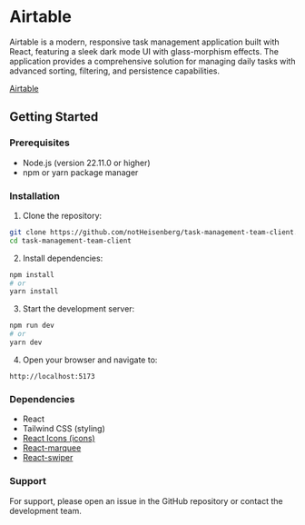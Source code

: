 # Airtable

Airtable is a modern, responsive task management application built with React, featuring a sleek dark mode UI with glass-morphism effects. The application provides a comprehensive solution for managing daily tasks with advanced sorting, filtering, and persistence capabilities.

[Airtable](https://task-management-22c11.web.app)

## Getting Started

### Prerequisites
- Node.js (version 22.11.0 or higher)
- npm or yarn package manager

### Installation

1. Clone the repository:
```bash
git clone https://github.com/notHeisenberg/task-management-team-client.git
cd task-management-team-client
```

2. Install dependencies:
```bash
npm install
# or
yarn install
```

3. Start the development server:
```bash
npm run dev
# or
yarn dev
```

4. Open your browser and navigate to:
```
http://localhost:5173
```

### Dependencies

- React
- Tailwind CSS (styling)
- [React Icons (icons)](https://react-icons.github.io/react-icons)
- [React-marquee](https://www.npmjs.com/package/react-fast-marquee)
- [React-swiper](https://swiperjs.com/get-started)


### Support

For support, please open an issue in the GitHub repository or contact the development team.